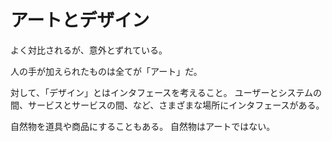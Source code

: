 # アートとデザイン

よく対比されるが、意外とずれている。

人の手が加えられたものは全てが「アート」だ。

対して、「デザイン」とはインタフェースを考えること。
ユーザーとシステムの間、サービスとサービスの間、など、さまざまな場所にインタフェースがある。

自然物を道具や商品にすることもある。
自然物はアートではない。
